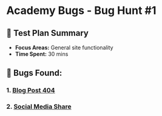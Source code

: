 # Academy Bugs - Bug Hunt #1

## 🎯 Test Plan Summary
- **Focus Areas:** General site functionality  
- **Time Spent:** 30 mins  

## 🐞 Bugs Found:
### 1. [Blog Post 404](https://github.com/bunsonh/qa-learning-path/Bug-Hunt-1/bugs/blog-post-404.md)
### 2. [Social Media Share](https://github.com/bunsonh/qa-learning-path/Bug-Hunt-1/bugs/social-media-share.md)